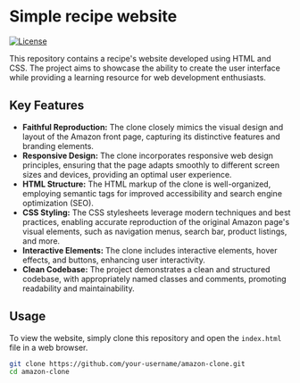 # Simple recipe website

[![License](https://img.shields.io/badge/license-MIT-blue.svg)](LICENSE)

This repository contains a recipe's website developed using HTML and CSS. The project aims to showcase the ability to create the user interface while providing a learning resource for web development enthusiasts.

## Key Features

- **Faithful Reproduction:** The clone closely mimics the visual design and layout of the Amazon front page, capturing its distinctive features and branding elements.
- **Responsive Design:** The clone incorporates responsive web design principles, ensuring that the page adapts smoothly to different screen sizes and devices, providing an optimal user experience.
- **HTML Structure:** The HTML markup of the clone is well-organized, employing semantic tags for improved accessibility and search engine optimization (SEO).
- **CSS Styling:** The CSS stylesheets leverage modern techniques and best practices, enabling accurate reproduction of the original Amazon page's visual elements, such as navigation menus, search bar, product listings, and more.
- **Interactive Elements:** The clone includes interactive elements, hover effects, and buttons, enhancing user interactivity.
- **Clean Codebase:** The project demonstrates a clean and structured codebase, with appropriately named classes and comments, promoting readability and maintainability.

## Usage

To view the website, simply clone this repository and open the `index.html` file in a web browser.

```bash
git clone https://github.com/your-username/amazon-clone.git
cd amazon-clone
